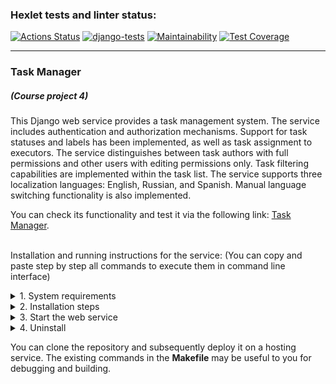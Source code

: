 ### Hexlet tests and linter status:
[![Actions Status](https://github.com/dmkael/python-project-52/actions/workflows/hexlet-check.yml/badge.svg)](https://github.com/dmkael/python-project-52/actions)
[![django-tests](https://github.com/dmkael/python-project-52/actions/workflows/my_workflow.yaml/badge.svg)](https://github.com/dmkael/python-project-52/actions/workflows/my_workflow.yaml)
[![Maintainability](https://api.codeclimate.com/v1/badges/30a8e8070441ff48b263/maintainability)](https://codeclimate.com/github/dmkael/python-project-52/maintainability)
[![Test Coverage](https://api.codeclimate.com/v1/badges/30a8e8070441ff48b263/test_coverage)](https://codeclimate.com/github/dmkael/python-project-52/test_coverage)



---

### Task Manager
##### (Course project 4)
This Django web service provides a task management system. The service includes authentication and authorization mechanisms. Support for task statuses and labels has been implemented, as well as task assignment to executors. The service distinguishes between task authors with full permissions and other users with editing permissions only. Task filtering capabilities are implemented within the task list. The service supports three localization languages: English, Russian, and Spanish. Manual language switching functionality is also implemented.

You can check its functionality and test it via the following link: [Task Manager](https://python-project-52-4ipl.onrender.com).

\
Installation and running instructions for the service:
(You can copy and paste step by step all commands to execute them in command line interface)

<details>
<summary>1. System requirements</summary>

- Python 3.10 or above ([download](https://www.python.org/downloads/))
- GIT-client ([download](https://git-scm.com/downloads/))
- PostgreSQL server with database ([download](https://www.postgresql.org/download/))
- Account and active API-key for the error collector service ([Rollbar](https://rollbar.com/))
- Poetry ([Poetry](https://python-poetry.org/docs/#installing-with-the-official-installer))

</details>

<details>
<summary>2. Installation steps</summary>
<br/>

Create folder where you want to install, navigate to that folder through __bash__ / __PowerShell__ and execute:
    
  ```
  git clone https://github.com/dmkael/python-project-52.git
  cd python-project-52
  
  ```

For the service to function, three environment variables are required:

1. __SECRET_KEY__ - for the application to operate (you can generate any value yourself)
2. __DATABASE_URL__ - The path to your prepared database as a Unified Resource Identifier (URI): _postgres://{user}:{password}@{hostname}:{port}/{database-name}_
3. __ROLLBAR_ACCESS_TOKEN__ - with "access_token" value from Rollbar service.


  You can use the `python-dotenv` package and specify variables in a `.env` file located in the root of the package.
  Alternatively, you can set the variables directly in the operating system environment:
- __Linux (Ubuntu):__

  - Show available:
    ```
    printenv
    ```
  - Set for the user by specifying a value of MY_VAR=VALUE:
    ```
    echo MY_VAR=VALUE >> $HOME/.bashrc
    ```
  - Set for the system by specifying a value of MY_VAR=VALUE:
    ```
    sudo echo MY_VAR=VALUE >> /etc/environment
    ```
    _Alternatively, you can manually edit the specified files using a text editor like nano._


- __Windows:__
  - To run in the command line __cmd__ or __PowerShell__ as an administrator, or in the __Run__ menu, which opens with the __WIN + R__ keystroke combination (_Launching from the Run menu may start without administrator privileges, which prevents changing system variables_):
    ```
    rundll32.exe sysdm.cpl,EditEnvironmentVariables
    ```

After adding environment variables, you need to perform database migrations and collect static files in Django.:

- __Linux:__

  - navigate to folder python-project-52 by __bash__ and execute:
    ```
    make setup
    ```

- __Windows:__
  
  - navigate to folder python-project-52 by __PowerShell__ and execute:
    ```
    poetry install
    poetry run py manage.py migrate
    poetry run py manage.py collectstatic --no-input
    
    ```

You also need to specify allowed hosts in the `ALLOWED_HOSTS` section of the `settings.py` file for the service to function correctly.:

- __Linux:__

  - navigate to folder python-project-52 by __bash__ and execute:
    ```
    nano task_manager/settings.py

    ```

- __Windows:__

  - navigate to folder python-project-52 by __PowerShell__ and execute:
    ```
    notepad.exe task_manager/settings.py

    ```
Installation is now complete!
</details>

<details>
<summary>3. Start the web service</summary>

After installation, the web service is ready to be started. You can start it with the following commands:

- __Linux:__

  - run using __Django__ using debugging:
    ```
    make dev
    ```
  - run using __gunicorn__:
    ```
    make gunicorn
    ```

- __Windows:__

  - run using __PowerShell__ with __Django__:
    ```
    poetry run py manage.py runserver 8000
    ```
  Since Windows does not support __gunicorn__, you can use __uvicorn__ for running the service.
  - run using __PowerShell__ with __uvicorn__:
    ```
    poetry run uvicorn --port=8000 --workers=4 task_manager.asgi:application
    ```

To stop a service running via __uvicorn__ on Windows, you need to first press __CTRL + BREAK__, and then press __CTRL + C__. In other cases, you can stop the service by pressing __CTRL + C__, or by closing the terminal window..
</details>

<details>
  <summary>4. Uninstall</summary>
  
To uninstall the service, use in the command line: 

    ```
    poetry run pip uninstall hexlet-code
    ```

</details>

You can clone the repository and subsequently deploy it on a hosting service. The existing commands in the __Makefile__ may be useful to you for debugging and building.
